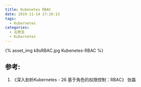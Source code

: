 ```yaml
---
title: Kubenetes RBAC
date: 2019-11-14 17:16:13
tags:
  - Kubernetes
categories: 
  - 云原生
  - Kubernetes 
---
```


<p></p>
<!-- more -->

{% asset_img   k8sRBAC.jpg   Kubenetes-RBAC %}


## 参考:
1. 《深入剖析Kubernetes - 26  基于角色的权限控制：RBAC》    张磊